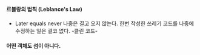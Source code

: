 
#### 르블랑의 법칙 (Leblance's Law)
+ Later equals never 나중은 결고 오지 않는다. 한번 작성한 쓰레기 코드를 나중에 수정하는 일은 결코 없다.
-클린 코드-
#### 어떤 객체도 섬이 아니다.


